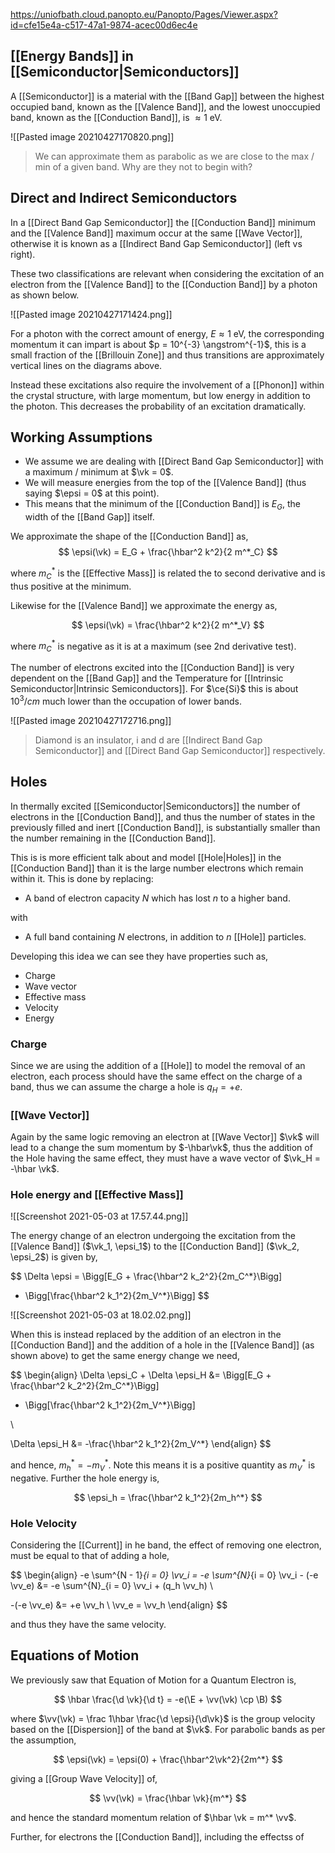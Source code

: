https://uniofbath.cloud.panopto.eu/Panopto/Pages/Viewer.aspx?id=cfe15e4a-c517-47a1-9874-acec00d6ec4e

## [[Energy Bands]] in [[Semiconductor|Semiconductors]]

A [[Semiconductor]] is a material with the [[Band Gap]] between the highest occupied band, known as the [[Valence Band]], and the lowest unoccupied band, known as the [[Conduction Band]], is $\approx 1 \mathrm{~eV}$.

![[Pasted image 20210427170820.png]]

> We can approximate them as parabolic as we are close to the max / min of a given band. Why are they not to begin with?

## Direct and Indirect Semiconductors

In a [[Direct Band Gap Semiconductor]] the [[Conduction Band]] minimum and the [[Valence Band]] maximum occur at the same [[Wave Vector]], otherwise it is known as a [[Indirect Band Gap Semiconductor]] (left vs right).

These two classifications are relevant when considering the excitation of an electron from the [[Valence Band]] to the [[Conduction Band]] by a photon as shown below.

![[Pasted image 20210427171424.png]]

For a photon with the correct amount of energy, $E \approx 1\mathrm{~eV}$, the corresponding momentum it can impart is about $p = 10^{-3} \angstrom^{-1}$, this is a small fraction of the [[Brillouin Zone]] and thus transitions are approximately vertical lines on the diagrams above.

Instead these excitations also require the involvement of a [[Phonon]] within the crystal structure, with large momentum, but low energy in addition to the photon. This decreases the probability of an excitation dramatically.

## Working Assumptions

- We assume we are dealing with [[Direct Band Gap Semiconductor]] with a maximum / minimum at $\vk = 0$. 
- We will measure energies from the top of the [[Valence Band]] (thus saying $\epsi = 0$ at this point).
- This means that the minimum of the [[Conduction Band]] is $E_G$, the width of the [[Band Gap]] itself.


We approximate the shape of the [[Conduction Band]] as,
$$
\epsi(\vk) = E_G + \frac{\hbar^2 k^2}{2 m^*_C}
$$

where $m^*_C$ is the [[Effective Mass]] is related the to second derivative and is thus positive at the minimum.

Likewise for the [[Valence Band]] we approximate the energy as,

$$
\epsi(\vk) = \frac{\hbar^2 k^2}{2 m^*_V}
$$

where $m^*_C$ is negative as it is at a maximum (see 2nd derivative test).

The number of electrons excited into the [[Conduction Band]] is very dependent on the [[Band Gap]] and the Temperature for [[Intrinsic Semiconductor|Intrinsic Semiconductors]]. For $\ce{Si}$ this is about $10^3 / cm$ much lower than the occupation of lower bands.

![[Pasted image 20210427172716.png]]

> Diamond is an insulator, i and d are [[Indirect Band Gap Semiconductor]] and [[Direct Band Gap Semiconductor]] respectively.

## Holes

In thermally excited [[Semiconductor|Semiconductors]] the number of electrons in the [[Conduction Band]], and thus the number of states in the previously filled and inert [[Conduction Band]], is substantially smaller than the number remaining in the [[Conduction Band]].

This is is more efficient talk about and model [[Hole|Holes]] in the [[Conduction Band]] than it is the large number electrons which remain within it. This is done by replacing:

- A band of electron capacity $N$  which has lost $n$ to a higher band.

with

- A full band containing $N$ electrons, in addition to $n$ [[Hole]] particles.

Developing this idea we can see they have properties such as,

- Charge
- Wave vector
- Effective mass
- Velocity
- Energy

### Charge

Since we are using the addition of a [[Hole]] to model the removal of an electron, each process should have the same effect on the charge of a band, thus we can assume the charge a hole is $q_H = +e$.

### [[Wave Vector]]

Again by the same logic removing an electron at [[Wave Vector]] $\vk$ will lead to a change the sum momentum by $-\hbar\vk$, thus the addition of the Hole having the same effect, they must have a wave vector of $\vk_H = -\hbar \vk$.

### Hole energy and [[Effective Mass]]

![[Screenshot 2021-05-03 at 17.57.44.png]]

The energy change of an electron undergoing the excitation from the [[Valence Band]] ($\vk_1, \epsi_1$) to the [[Conduction Band]] ($\vk_2, \epsi_2$) is given by,

$$
\Delta \epsi =
\Bigg[E_G + \frac{\hbar^2 k_2^2}{2m_C^*}\Bigg]
- \Bigg[\frac{\hbar^2 k_1^2}{2m_V^*}\Bigg]
$$

![[Screenshot 2021-05-03 at 18.02.02.png]]

When this is instead replaced by the addition of an electron in the [[Conduction Band]] and the addition of a hole in the [[Valence Band]] (as shown above) to get the same energy change we need,

$$
\begin{align}
\Delta \epsi_C + \Delta \epsi_H 
&= \Bigg[E_G + \frac{\hbar^2 k_2^2}{2m_C^*}\Bigg]
- \Bigg[\frac{\hbar^2 k_1^2}{2m_V^*}\Bigg]

\\

\Delta \epsi_H &= -\frac{\hbar^2 k_1^2}{2m_V^*}
\end{align}
$$

and hence, $m_h^* = - m_V^*$. Note this means it is a positive quantity as $m_V^*$ is negative. Further the hole energy is,

$$
\epsi_h = \frac{\hbar^2 k_1^2}{2m_h^*}
$$

### Hole Velocity

Considering the [[Current]] in he band, the effect of removing one electron, must be equal to that of adding a hole,

$$
\begin{align}
-e \sum^{N - 1}_{i = 0} \vv_i
= -e \sum^{N}_{i = 0} \vv_i - (-e \vv_e)
&= -e \sum^{N}_{i = 0} \vv_i + (q_h \vv_h) \\

-(-e \vv_e) &= +e \vv_h \\
\vv_e = \vv_h
\end{align}
$$

and thus they have the same velocity.

## Equations of Motion

We previously saw that Equation of Motion for a Quantum Electron is,

$$
\hbar \frac{\d \vk}{\d t} = -e(\E + \vv(\vk) \cp \B)
$$

where $\vv(\vk) = \frac 1\hbar \frac{\d \epsi}{\d\vk}$ is the group velocity based on the [[Dispersion]] of the band at $\vk$. For parabolic bands as per the assumption, 

$$
\epsi(\vk) = \epsi(0) + \frac{\hbar^2\vk^2}{2m^*}
$$

giving a [[Group Wave Velocity]] of,

$$
\vv(\vk) = \frac{\hbar \vk}{m^*}
$$

and hence the standard momentum relation of $\hbar \vk = m^* \vv$.

Further, for electrons the [[Conduction Band]], including the effectss of